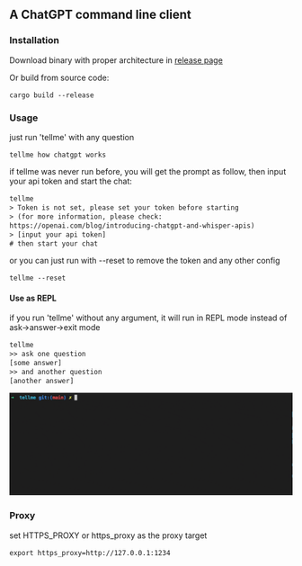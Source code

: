 ## A ChatGPT command line client

### Installation

Download binary with proper architecture in [release page](https://github.com/hjylxmhzq/tellme/releases)

Or build from source code:

```shell
cargo build --release
```

### Usage


just run 'tellme' with any question
```shell
tellme how chatgpt works
```

if tellme was never run before, you will get the prompt as follow, then input your api token and start the chat:

```shell
tellme
> Token is not set, please set your token before starting
> (for more information, please check: https://openai.com/blog/introducing-chatgpt-and-whisper-apis)
> [input your api token]
# then start your chat
```

or you can just run with --reset to remove the token and any other config

```shell
tellme --reset
```

#### Use as REPL

if you run 'tellme' without any argument, it will run in REPL mode instead of ask->answer->exit mode

```shell
tellme
>> ask one question
[some answer]
>> and another question
[another answer]
```
![sample](https://raw.githubusercontent.com/hjylxmhzq/tellme/main/sample.gif)

### Proxy

set HTTPS_PROXY or https_proxy as the proxy target

```shell
export https_proxy=http://127.0.0.1:1234
```
